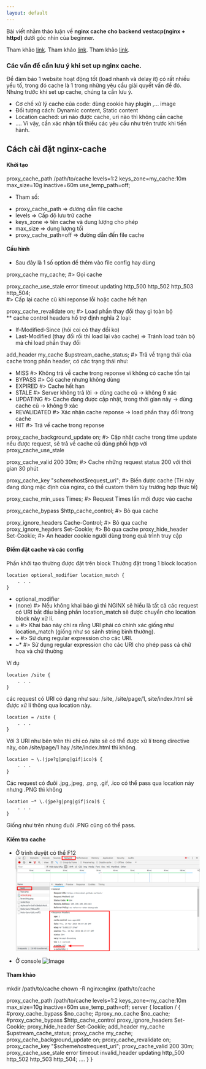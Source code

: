 ```yaml
---
layout: default
---
```

Bài viết nhằm thảo luận về  **nginx cache cho backend vestacp(nginx + httpd)** dưới góc nhìn của beginner.

Tham khảo [link](./https://www.nginx.com/blog/nginx-caching-guide/).
Tham khảo [link](./http://www.anton-pirker.at/boosting-djangos-performance-with-nginx-reverse-proxy-cache/).
Tham khảo [link](./https://viblo.asia/p/nginx-server-va-location-block-cach-lam-viec-va-phuong-thuc-dieu-huong-request-3Q75wy3DZWb).


### Các vấn đề  cần lưu ý khi set up nginx cache.

Để  đảm bảo 1 website hoạt động tốt (load nhanh và delay ít) có rất nhiều yếu tố, trong đó cache là 1 trong những yêu cầu giải quyết vấn đề  đó. Nhưng trước khi set up cache, chúng ta cần lưu ý.

*   Cơ chế  xử  lý cache của code: dùng cookie hay plugin ,...
image
*   Đối tượng cách: Dynamic content, Static content
*   Location cached: uri nào được cache, uri nào thì không cần cache
*   ....
Vì vậy, cần xác nhận tối thiểu các yêu cầu như trên trước khi tiến hành.

## Cách cài đặt nginx-cache
#### Khởi tạo
proxy_cache_path /path/to/cache levels=1:2 keys_zone=my_cache:10m max_size=10g
                 inactive=60m use_temp_path=off;
- Tham số:
*   proxy_cache_path  => đường dẫn file cache
*   levels  => Cấp độ lưu trữ cache
*   keys_zone  => tên cache và dung lượng cho phép
*   max_size  => dung lượng tối
*   proxy_cache_path=off  => đường dẫn đến file cache

#### Cấu hình
- Sau đây là 1 số  option để  thêm vào file config hay dùng

 proxy_cache my_cache;              #> Gọi cache

 proxy_cache_use_stale error timeout updating http_500 http_502 http_503 http_504;     
 #> Cấp lại cache cũ khi reponse lỗi hoặc cache hết hạn   

 proxy_cache_revalidate on;         #> Load phần thay đổi thay gì toàn bộ    
 ** cache control headers hổ trợ định nghĩa 2 loại:
  + If-Modified-Since (hỏi coi có thay đổi ko)
  + Last-Modified (thay đổi rồi thì load lại vào cache)
 => Tránh load toàn bộ mà chỉ load phần thay đổi

 add_header my_cache $upstream_cache_status; #> Trả về  trạng thái của cache trong phần header, có các trạng thái như:
 * MISS         #> Không trả về  cache trong reponse vì không có cache tồn tại
 * BYPASS       #> Có cache nhưng không dùng
 * EXPIRED      #> Cache hết hạn
 * STALE        #> Server không trả lời -> dùng cache cũ -> không 9 xác
 * UPDATING     #> Cache đang được cập nhật, trong thời gian này -> dùng cache cũ -> không 9 xác
 * REVALIDATED  #> Xác nhận cache reponse -> load phần thay đổi trong cache
 * HIT          #> Trả về  cache trong reponse

 proxy_cache_background_update on;  #> Cập nhật cache trong time update nếu được request, sẽ trả về  cache cũ dùng phối hợp với proxy_cache_use_stale

 proxy_cache_valid 200 30m;         #> Cache những request status 200 với thời gian 30 phút

 proxy_cache_key "$scheme$host$request_uri";  #> Biến được cache (TH này đang dùng mặc định của nginx, có thể  custom thêm tùy trường hợp thực tế)

 proxy_cache_min_uses Times;       #> Request Times lần mới được vào cache

 proxy_cache_bypass $http_cache_control; #> Bỏ qua cache

 proxy_ignore_headers Cache-Control;  #> Bỏ qua cache
 proxy_ignore_headers Set-Cookie;     #> Bỏ qua cache
 proxy_hide_header Set-Cookie;        #> Ẩn header cookie người dùng trong quá trình truy cập

#### Điểm đặt cache và các config
Phần khởi tạo thường được đặt trên block
Thường đặt trong 1 block location
```
location optional_modifier location_match {
    . . .
}
```
- optional_modifier
 - (none) #> Nếu không khai báo gì thì NGINX sẽ hiểu là tất cả các request có URI bắt đầu bằng phần location_match sẽ được chuyển cho location block này xử lí.
 - = #> Khai báo này chỉ ra rằng URI phải có chính xác giống như location_match (giống như so sánh string bình thường).
 - ~ #> Sử dụng regular expression cho các URI.
 - ~* #> Sử dụng regular expression cho các URI cho phép pass cả chữ hoa và chữ thường

Ví dụ
```
location /site {
    . . .
}
```
các request có URI có dạng như sau: /site, /site/page/1, site/index.html sẽ được xử lí thông qua location này.

```
location = /site {
    . . .
}
```
Với 3 URI như bên trên thì chỉ có /site sẽ có thể được xử lí trong directive này, còn /site/page/1 hay /site/index.html thì không.

```
location ~ \.(jpe?g|png|gif|ico)$ {
    . . .
}
```
Các request có đuôi .jpg,.jpeg, .png, .gif, .ico có thể pass qua location này nhưng .PNG thì không

```
location ~* \.(jpe?g|png|gif|ico)$ {
    . . .
}
```
Giống như trên nhưng đuôi .PNG cũng có thể pass.

#### Kiểm tra cache
* Ở trình duyệt có thể  F12
![Image](/assets/img/cached-test.png)

* Ở console
![Image](/assets/img/cached-test2.png)

#### Tham khảo
mkdir /path/to/cache
chown -R nginx:nginx /path/to/cache

proxy_cache_path /path/to/cache levels=1:2 keys_zone=my_cache:10m max_size=10g
                 inactive=60m use_temp_path=off;
server {
  location / {
      #proxy_cache_bypass $no_cache;
      #proxy_no_cache $no_cache;
      #proxy_cache_bypass $http_cache_control
      proxy_ignore_headers Set-Cookie;
      proxy_hide_header Set-Cookie;
      add_header my_cache $upstream_cache_status;
      proxy_cache my_cache;
      proxy_cache_background_update on;
      proxy_cache_revalidate on;
      proxy_cache_key "$scheme$host$request_uri";
      proxy_cache_valid 200 30m;
      proxy_cache_use_stale error timeout invalid_header updating http_500 http_502 http_503 http_504;
      ....
  }
}
